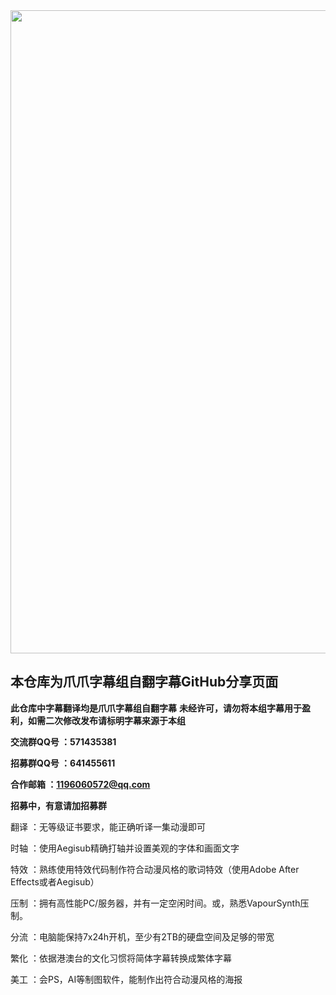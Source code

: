 <div align=center><img width="802" height="1029" src="https://images2.imgbox.com/f0/c3/za0mt5kQ_o.png"></div>

## 本仓库为爪爪字幕组自翻字幕GitHub分享页面
**此仓库中字幕翻译均是爪爪字幕组自翻字幕**
**未经许可，请勿将本组字幕用于盈利，如需二次修改发布请标明字幕来源于本组**

**交流群QQ号 ：571435381**

**招募群QQ号 ：641455611**

**合作邮箱 ：1196060572@qq.com**

**招募中，有意请加招募群**

翻译 ：无等级证书要求，能正确听译一集动漫即可

时轴 ：使用Aegisub精确打轴并设置美观的字体和画面文字

特效 ：熟练使用特效代码制作符合动漫风格的歌词特效（使用Adobe After Effects或者Aegisub）

压制 ：拥有高性能PC/服务器，并有一定空闲时间。或，熟悉VapourSynth压制。

分流 ：电脑能保持7x24h开机，至少有2TB的硬盘空间及足够的带宽

繁化 ：依据港澳台的文化习惯将简体字幕转换成繁体字幕

美工 ：会PS，AI等制图软件，能制作出符合动漫风格的海报
